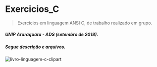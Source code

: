 # Exercicios_C

> Exercícios em linguagem ANSI C, de trabalho realizado em grupo.
##### UNIP Araraquara - ADS (setembro de 2018).

##### Segue descrição e arquivos.

![livro-linguagem-c-clipart](https://user-images.githubusercontent.com/51087767/71521093-08743a00-289e-11ea-819b-4fc395d7ce5b.jpg)
